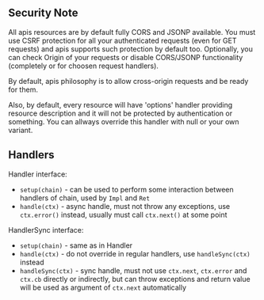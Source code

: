 ## Security Note

All apis resources are by default fully CORS and JSONP available. You must use CSRF protection for all your authenticated requests (even for GET requests) and apis supports such protection by default too. Optionally, you can check Origin of your requests or disable CORS/JSONP functionality (completely or for choosen request handlers).

By default, apis philosophy is to allow cross-origin requests and be ready for them.

Also, by default, every resource will have 'options' handler providing resource description and it will not be protected by authentication or something. You can allways override this handler with null or your own variant.

## Handlers

Handler interface:

* `setup(chain)` - can be used to perform some interaction between handlers of chain, used by `Impl` and `Ret`
* `handle(ctx)` - async handle, must not throw any exceptions, use `ctx.error()` instead, usually must call `ctx.next()` at some point

HandlerSync interface:

* `setup(chain)` - same as in Handler
* `handle(ctx)` - do not override in regular handlers, use `handleSync(ctx)` instead
* `handleSync(ctx)` - sync handle, must not use `ctx.next`, `ctx.error` and `ctx.cb` directly or indirectly, but can throw exceptions and return value will be used as argument of `ctx.next` automatically
